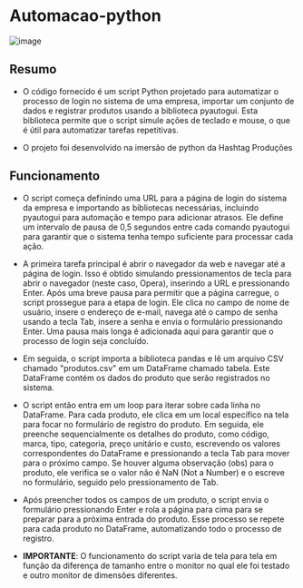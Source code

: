 # Automacao-python
![image](https://github.com/user-attachments/assets/f9a451b1-e273-4b41-8399-fe6286d2e945)


## Resumo
* O código fornecido é um script Python projetado para automatizar o processo de login no sistema de uma empresa, importar um conjunto de dados e registrar produtos usando a biblioteca pyautogui. Esta biblioteca permite que o script simule ações de teclado e mouse, o que é útil para automatizar tarefas repetitivas.

* O projeto foi desenvolvido na imersão de python da Hashtag Produções

## Funcionamento
* O script começa definindo uma URL para a página de login do sistema da empresa e importando as bibliotecas necessárias, incluindo pyautogui para automação e tempo para adicionar atrasos. Ele define um intervalo de pausa de 0,5 segundos entre cada comando pyautogui para garantir que o sistema tenha tempo suficiente para processar cada ação.

* A primeira tarefa principal é abrir o navegador da web e navegar até a página de login. Isso é obtido simulando pressionamentos de tecla para abrir o navegador (neste caso, Opera), inserindo a URL e pressionando Enter. Após uma breve pausa para permitir que a página carregue, o script prossegue para a etapa de login. Ele clica no campo de nome de usuário, insere o endereço de e-mail, navega até o campo de senha usando a tecla Tab, insere a senha e envia o formulário pressionando Enter. Uma pausa mais longa é adicionada aqui para garantir que o processo de login seja concluído.

* Em seguida, o script importa a biblioteca pandas e lê um arquivo CSV chamado "produtos.csv" em um DataFrame chamado tabela. Este DataFrame contém os dados do produto que serão registrados no sistema.

* O script então entra em um loop para iterar sobre cada linha no DataFrame. Para cada produto, ele clica em um local específico na tela para focar no formulário de registro do produto. Em seguida, ele preenche sequencialmente os detalhes do produto, como código, marca, tipo, categoria, preço unitário e custo, escrevendo os valores correspondentes do DataFrame e pressionando a tecla Tab para mover para o próximo campo. Se houver alguma observação (obs) para o produto, ele verifica se o valor não é NaN (Not a Number) e o escreve no formulário, seguido pelo pressionamento de Tab.

* Após preencher todos os campos de um produto, o script envia o formulário pressionando Enter e rola a página para cima para se preparar para a próxima entrada do produto. Esse processo se repete para cada produto no DataFrame, automatizando todo o processo de registro.

* **IMPORTANTE**: O funcionamento do script varia de tela para tela em função da diferença de tamanho entre o monitor no qual ele foi testado e outro monitor de dimensões diferentes.
